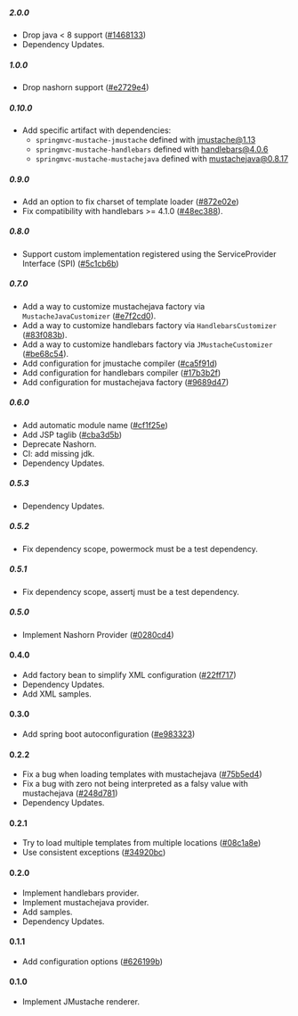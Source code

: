 ##### 2.0.0

- Drop java < 8 support ([#1468133](https://github.com/mjeanroy/springmvc-mustache/commit/14681330911969e63d864f4fae04f277e2ec1e23))
- Dependency Updates.

##### 1.0.0

- Drop nashorn support ([#e2729e4](https://github.com/mjeanroy/springmvc-mustache/commit/e2729e4e6bc7b1e4f092445d147f3e5c1a25b770))

##### 0.10.0

- Add specific artifact with dependencies:
  - `springmvc-mustache-jmustache` defined with jmustache@1.13
  - `springmvc-mustache-handlebars` defined with handlebars@4.0.6
  - `springmvc-mustache-mustachejava` defined with mustachejava@0.8.17

##### 0.9.0

- Add an option to fix charset of template loader ([#872e02e](https://github.com/mjeanroy/springmvc-mustache/commit/872e02e5d4f94d67d4025403187986407881f514))
- Fix compatibility with handlebars >= 4.1.0 ([#48ec388](https://github.com/mjeanroy/springmvc-mustache/commit/48ec38862f280d885a4e08603694bcdb23dc4dd4)).

##### 0.8.0

- Support custom implementation registered using the ServiceProvider Interface (SPI) ([#5c1cb6b](https://github.com/mjeanroy/springmvc-mustache/commit/5c1cb6bef5066c5d8bee2940e0c1e625361e6a66))

##### 0.7.0

- Add a way to customize mustachejava factory via `MustacheJavaCustomizer` ([#e7f2cd0](https://github.com/mjeanroy/springmvc-mustache/commit/e7f2cd00b84f9b7b4cfe03b3db39eeb186f390f9)).
- Add a way to customize handlebars factory via `HandlebarsCustomizer` ([#83f083b](https://github.com/mjeanroy/springmvc-mustache/commit/83f083bfb6db4d0b5740d98c6d7352beb7ad860b)).
- Add a way to customize handlebars factory via `JMustacheCustomizer` ([#be68c54](https://github.com/mjeanroy/springmvc-mustache/commit/be68c54337612d4446aa2b474d08990924d1b4b4)).
- Add configuration for jmustache compiler ([#ca5f91d](https://github.com/mjeanroy/springmvc-mustache/commit/ca5f91d8b7eb51437438d7d018b33f0c5a86fcf7))
- Add configuration for handlebars compiler ([#17b3b2f](https://github.com/mjeanroy/springmvc-mustache/commit/17b3b2f279d3311ff3fa850807b95cddc0dc42de))
- Add configuration for mustachejava factory ([#9689d47](https://github.com/mjeanroy/springmvc-mustache/commit/9689d47c364402a9b4c996c0dfc92a7d8319ae8c))

##### 0.6.0

- Add automatic module name ([#cf1f25e](https://github.com/mjeanroy/springmvc-mustache/commit/cf1f25ec5e033e614b0f09850eb46bec9edbb141))
- Add JSP taglib ([#cba3d5b](https://github.com/mjeanroy/springmvc-mustache/commit/cba3d5b667a90bf9bd5c840353fe168ede3f4525))
- Deprecate Nashorn.
- CI: add missing jdk.
- Dependency Updates.

##### 0.5.3

- Dependency Updates.

##### 0.5.2

- Fix dependency scope, powermock must be a test dependency.

##### 0.5.1

- Fix dependency scope, assertj must be a test dependency.

##### 0.5.0

- Implement Nashorn Provider ([#0280cd4](https://github.com/mjeanroy/springmvc-mustache/commit/0280cd482cbc909d4c5ecfebc18cfc1753aa3882))

#### 0.4.0

- Add factory bean to simplify XML configuration ([#22ff717](https://github.com/mjeanroy/springmvc-mustache/commit/22ff71713a8945423a8c2bb2b3305495bdbc6394))
- Dependency Updates.
- Add XML samples.

#### 0.3.0

- Add spring boot autoconfiguration ([#e983323](https://github.com/mjeanroy/springmvc-mustache/commit/e983323c83a0cad81e83571f4a1a4a4b7f1f1234))

#### 0.2.2

- Fix a bug when loading templates with mustachejava ([#75b5ed4](https://github.com/mjeanroy/springmvc-mustache/commit/75b5ed47f2d656122c7e58cb12e675e727be6d7e))
- Fix a bug with zero not being interpreted as a falsy value with mustachejava ([#248d781](https://github.com/mjeanroy/springmvc-mustache/commit/248d781e18eccd8dd83d3a2427f62a208410221c))
- Dependency Updates.

#### 0.2.1

- Try to load multiple templates from multiple locations ([#08c1a8e](https://github.com/mjeanroy/springmvc-mustache/commit/08c1a8e2eb531b2a196f761130f73f58a175ff04))
- Use consistent exceptions ([#34920bc](https://github.com/mjeanroy/springmvc-mustache/commit/34920bc431d912918fb3bba6df2c4b8bbdf16610))

#### 0.2.0

- Implement handlebars provider.
- Implement mustachejava provider.
- Add samples.
- Dependency Updates.

#### 0.1.1

- Add configuration options ([#626199b](https://github.com/mjeanroy/springmvc-mustache/commit/626199b07bb342766af896ce23e75ea62b5ec304))

#### 0.1.0

- Implement JMustache renderer.
